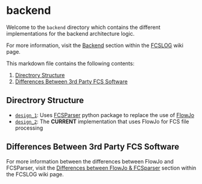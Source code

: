 # backend

Welcome to the ```backend``` directory which contains the different implementations for the backend architecture logic. 

For more information, visit the [Backend](https://github.com/WEHI-ResearchComputing/Genomics-Metadata-Multiplexing/wiki/FCSLOG#backend) section within the [FCSLOG](https://github.com/WEHI-ResearchComputing/Genomics-Metadata-Multiplexing/wiki/FCSLOG) wiki page.

This markdown file contains the following contents:
1. [Directrory Structure](#directrory-structure)
2. [Differences Between 3rd Party FCS Software](#differences-between-3rd-party-fcs-software)

## Directrory Structure
- [```design_1```](./design_1/): Uses [FCSParser](https://pypi.org/project/fcsparser/) python package to replace the use of [FlowJo](https://www.flowjo.com/)
- [```design_2```](./design_2/): The **CURRENT** implementation that uses FlowJo for FCS file processing

## Differences Between 3rd Party FCS Software
For more information between the differences between FlowJo and FCSParser, visit the [Differences between FlowJo & FCSparser](https://github.com/WEHI-ResearchComputing/Genomics-Metadata-Multiplexing/wiki/FCSLOG#differences-between-flowjo--fcsparser) section within the FCSLOG wiki page.
